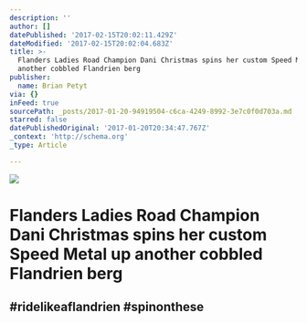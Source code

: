 ```yaml
---
description: ''
author: []
datePublished: '2017-02-15T20:02:11.429Z'
dateModified: '2017-02-15T20:02:04.683Z'
title: >-
  Flanders Ladies Road Champion Dani Christmas spins her custom Speed Metal up
  another cobbled Flandrien berg
publisher:
  name: Brian Petyt
via: {}
inFeed: true
sourcePath: _posts/2017-01-20-94919504-c6ca-4249-8992-3e7c0f0d703a.md
starred: false
datePublishedOriginal: '2017-01-20T20:34:47.767Z'
_context: 'http://schema.org'
_type: Article

---
```

![](https://the-grid-user-content.s3-us-west-2.amazonaws.com/89b49bc8-a7fb-4293-b0cf-0539c26721b3.jpg)

# Flanders Ladies Road Champion Dani Christmas spins her custom Speed Metal up another cobbled Flandrien berg

## \#ridelikeaflandrien \#spinonthese